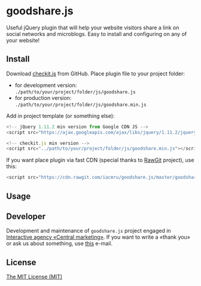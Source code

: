 # goodshare.js
Useful jQuery plugin that will help your website visitors share a link on social networks and microblogs. Easy to install and configuring on any of your website!
## Install
Download [checkit.js](https://github.com/iacmru/goodshare.js/archive/master.zip) from GitHub. Place plugin file to your project folder:
* for development version: ``./path/to/your/project/folder/js/goodshare.js``
* for production version: ``./path/to/your/project/folder/js/goodshare.min.js``

Add in project template (or something else):

```javascript
<!-- jQuery 1.11.2 min version from Google CDN JS -->
<script src="https://ajax.googleapis.com/ajax/libs/jquery/1.11.2/jquery.min.js"></script>

<!-- checkit.js min version -->
<script src="../path/to/your/project/folder/js/goodshare.min.js"></script>
```
If you want place plugin via fast CDN (special thanks to [RawGit](https://rawgit.com/) project), use this:

```javascript
<script src="https://cdn.rawgit.com/iacmru/goodshare.js/master/goodshare.min.js"></script>
```

## Usage


## Developer

Development and maintenance of `goodshare.js` project engaged in [Interactive agency «Central marketing»](http://iacm.ru). If you want to write a «thank you» or ask us about something, use [this](mailto:support@iacm.ru) e-mail.

## License

[The MIT License (MIT)](https://github.com/iacmru/goodshare.js/blob/master/LICENSE)

